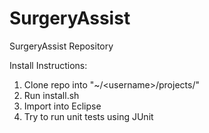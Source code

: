 SurgeryAssist
=============

SurgeryAssist Repository


Install Instructions:
1.  Clone repo into "~/&lt;username&gt;/projects/"
2.  Run install.sh
3.  Import into Eclipse
4.  Try to run unit tests using JUnit
